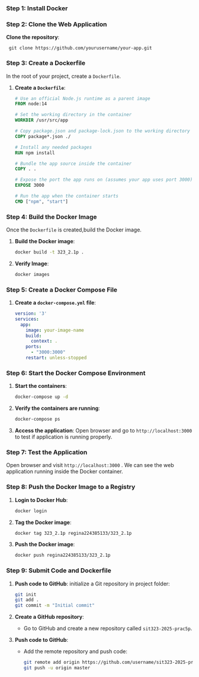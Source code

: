 ### Step 1: Install Docker

### Step 2: Clone the Web Application

**Clone the repository**:

     git clone https://github.com/yourusername/your-app.git

### Step 3: Create a Dockerfile

In the root of your project, create a `Dockerfile`.

1. **Create a `Dockerfile`**:

   ```Dockerfile
   # Use an official Node.js runtime as a parent image
   FROM node:14

   # Set the working directory in the container
   WORKDIR /usr/src/app

   # Copy package.json and package-lock.json to the working directory
   COPY package*.json ./

   # Install any needed packages
   RUN npm install

   # Bundle the app source inside the container
   COPY . .

   # Expose the port the app runs on (assumes your app uses port 3000)
   EXPOSE 3000

   # Run the app when the container starts
   CMD ["npm", "start"]
   ```

### Step 4: Build the Docker Image

Once the `Dockerfile` is created,build the Docker image.

1. **Build the Docker image**:
   
     ```bash
     docker build -t 323_2.1p .
     ```

2. **Verify Image**:

     ```bash
     docker images
     ```

### Step 5: Create a Docker Compose File

1. **Create a `docker-compose.yml` file**:

   ```yaml
   version: '3'
   services:
     app:
       image: your-image-name
       build:
         context: .
       ports:
         - "3000:3000"
       restart: unless-stopped
   ```
### Step 6: Start the Docker Compose Environment

1. **Start the containers**:
  
   ```bash
   docker-compose up -d
   ```

2. **Verify the containers are running**:
 
   ```bash
   docker-compose ps
   ```

3. **Access the application**:
   Open browser and go to `http://localhost:3000` to test if application is running properly.

### Step 7: Test the Application

Open browser and visit `http://localhost:3000` . We can see the web application running inside the Docker container.

### Step 8: Push the Docker Image to a Registry

1. **Login to Docker Hub**:

   ```bash
   docker login
   ```

2. **Tag the Docker image**:

   ```bash
   docker tag 323_2.1p regina224385133/323_2.1p
   ```

3. **Push the Docker image**:
   
   ```bash
   docker push regina224385133/323_2.1p
   ```

### Step 9: Submit Code and Dockerfile

1. **Push code to GitHub**:
   initialize a Git repository in project folder:
     ```bash
     git init
     git add .
     git commit -m "Initial commit"
     ```

2. **Create a GitHub repository**:
   - Go to GitHub and create a new repository called `sit323-2025-prac5p`.

3. **Push code to GitHub**:
   - Add the remote repository and push code:
     ```bash
     git remote add origin https://github.com/username/sit323-2025-prac5p.git
     git push -u origin master
     ```

